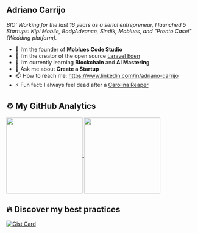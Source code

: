 ## Adriano Carrijo
  
_BIO: Working for the last 16 years as a serial entrepreneur, I launched 5 Startups: Kipi Mobile, BodyAdvance, Sindik, Moblues, and "Pronto Casei" (Wedding platform)._


- 🔭 I’m the founder of **Moblues Code Studio**
- 👯 I’m the creator of the open source [Laravel Eden](https://github.com/Moblues-Studio/laravel-eden)
- 🌱 I’m currently learning **Blockchain** and **AI Mastering**
- 💬 Ask me about **Create a Startup**
- 📫 How to reach me: https://www.linkedin.com/in/adriano-carrijo
- ⚡ Fun fact: I always feel dead after a [Carolina Reaper](https://en.wikipedia.org/wiki/Carolina_Reaper)

## ⚙️ My GitHub Analytics

<div>
  <a href="https://github.com/anuraghazra/github-readme-stats">
    <img height=200 align="center" src="https://github-readme-stats.vercel.app/api/top-langs/?username=adrianovcar&langs_count=8&title_color=b2fbbe&layout=compact&theme=dracula&count_private=true&show_icons=true" />
  </a>
  <a href="https://github.com/anuraghazra/convoychat">
    <img height=200 align="center" src="https://github-readme-stats.vercel.app/api?username=adrianovcar&theme=dracula&count_private=true&rank_icon=percentile&show_icons=true&include_all_commits=true&title_color=b2fbbe" />
  </a>
  
</div>

## 🔥 Discover my best practices

[![Gist Card](https://github-readme-stats.vercel.app/api/gist?id=75b9772066417eaac7fdebb5091748a6&show_owner=true&theme=dracula&title_color=b2fbbe)](https://gist.github.com/adrianovcar/75b9772066417eaac7fdebb5091748a6)
